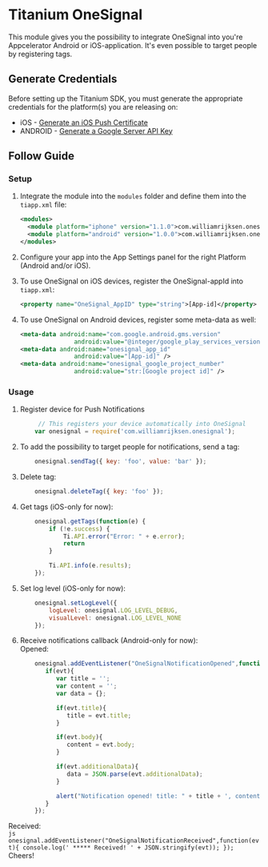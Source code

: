 # Titanium OneSignal

This module gives you the possibility to integrate OneSignal into you're Appcelerator Android or iOS-application. It's even possible to target people by registering tags.

## Generate Credentials

Before setting up the Titanium SDK, you must generate the appropriate credentials for the platform(s) you are releasing on:

- iOS - [Generate an iOS Push Certificate](https://documentation.onesignal.com/docs/generate-an-ios-push-certificate) 
- ANDROID - [Generate a Google Server API Key](https://documentation.onesignal.com/docs/generate-a-google-server-api-key)

## Follow Guide

### Setup

1. Integrate the module into the `modules` folder and define them into the `tiapp.xml` file:
    
    ```xml
    <modules>
      <module platform="iphone" version="1.1.0">com.williamrijksen.onesignal</module>
      <module platform="android" version="1.0.0">com.williamrijksen.onesignal</module>
    </modules>
    ```
1. Configure your app into the App Settings panel for the right Platform (Android and/or iOS).
1. To use OneSignal on iOS devices, register the OneSignal-appId into  `tiapp.xml`:
    
    ```xml
    <property name="OneSignal_AppID" type="string">[App-id]</property>
    ``` 
1. To use OneSignal on Android devices, register some meta-data as well: 
    
    ```xml
    <meta-data android:name="com.google.android.gms.version"
                   android:value="@integer/google_play_services_version" />
    <meta-data android:name="onesignal_app_id"
                   android:value="[App-id]" />
    <meta-data android:name="onesignal_google_project_number"
                   android:value="str:[Google project id]" />
    ```

### Usage
1. Register device for Push Notifications
   
   ```js
   	    // This registers your device automatically into OneSignal
       var onesignal = require('com.williamrijksen.onesignal');
   ```
1. To add the possibility to target people for notifications, send a tag:
   
   ```js
       onesignal.sendTag({ key: 'foo', value: 'bar' });
   ```
1. Delete tag:
   
   ```js
       onesignal.deleteTag({ key: 'foo' });
   ```
1. Get tags (iOS-only for now):

    ```js
        onesignal.getTags(function(e) {
            if (!e.success) {
                Ti.API.error("Error: " + e.error);
                return
            }

            Ti.API.info(e.results);
        });
    ```   
1. Set log level (iOS-only for now):

    ```js
        onesignal.setLogLevel({
            logLevel: onesignal.LOG_LEVEL_DEBUG,
            visualLevel: onesignal.LOG_LEVEL_NONE
        });
    ```   
1. Receive notifications callback (Android-only for now):   
Opened:   
    ```js
        onesignal.addEventListener("OneSignalNotificationOpened",function(evt){
           if(evt){
              var title = '';
              var content = '';
              var data = {};

              if(evt.title){
                 title = evt.title;
              }

              if(evt.body){
                 content = evt.body;
              }

              if(evt.additionalData){
                 data = JSON.parse(evt.additionalData);
              }

              alert("Notification opened! title: " + title + ', content: ' + content + ', data: ' + evt.additionalData);
           }
        });
    ```   
Received:   
    ```js
        onesignal.addEventListener("OneSignalNotificationReceived",function(evt){
           console.log(' ***** Received! ' + JSON.stringify(evt));
        });
    ```   
Cheers!

